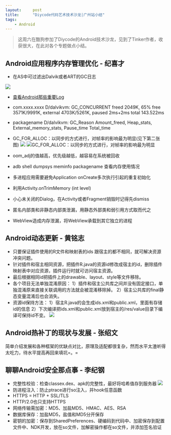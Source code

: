 ```yaml
---
layout:     post
title:      "Diycode代码艺术技术沙龙|广州站小结"
tags:
    - Android
---
```




> 这周六在酷狗参加了Diycode的Android技术沙龙，见到了Tinker作者，收获很大，在此对各个专题做点小结。

## Android应用程序内存管理优化 - 纪喜才
  - 在AS中可过滤出Dalvik或者ART的GC日志

![](http://ww1.sinaimg.cn/large/61340919jw1f9qgpxocrbj20qo04utbk.jpg)

 - [查看Android那些重要Log](https://github.com/D-clock/Doc/blob/master/Android/%E6%80%A7%E8%83%BD%E4%BC%98%E5%8C%96/01_Android%E7%B3%BB%E7%BB%9F%E9%82%A3%E4%BA%9B%E9%87%8D%E8%A6%81%E7%9A%84LOG.md)
  - com.xxxx.xxxx D/dalvikvm: GC_CONCURRENT freed 2049K, 65% free 3571K/9991K, external 4703K/5261K, paused 2ms+2ms total 143.522ms
  - packagename D/dalvikvm: GC_Reason Amount_freed, Heap_stats, External_memory_stats, Pause_time Total_time
  - GC_FOR_ALLOC：以同步的方式进行，对帧率的影响最为明显(见下第二张图)
![](http://ww4.sinaimg.cn/large/61340919jw1f9qgv7xphqj20ih078wg0.jpg)
![GC_FOR_ALLOC：以同步的方式进行，对帧率的影响最为明显](http://ww1.sinaimg.cn/large/61340919jw1f9qgvzjl3gj20if065jsx.jpg)

- oom_adj的值越高，优先级越低，越容易在系统被回收
- adb shell dumpsys meminfo packagename 查看内存使用情况
- 多进程应用需要避免Application onCreate多次执行引起的重复初始化
- 利用Activity.onTrimMemory (int level)
- 小心未关闭的Dialog，在Activity或者Fragment销毁时记得先dismiss
- 匿名内部类和非静态内部类泄漏，用静态外部类和弱引用方式取而代之
- WebView造成内存泄漏，将WebView承载到其它独立的进程

## Android动态更新 - 黄铭志
- 只要保证插件使用的R文件和映射表的ids 跟宿主的都不相同，就可解决资源冲突问题。
- 针对插件和宿主相同资源，把插件R.java的资源id修改成宿主的id，删除插件映射表中对应资源，插件运行时就可访问宿主资源。
- 最后根据相同id把插件上的drawable、layout、style等文件移除。
- 各个项目无法单独混淆原因：
1）插件和宿主公共库之间并没有固定接口，单独混淆原来直接关联调用的方法就会被混淆移除掉。
2）宿主公共库的final静态变量混淆后也会消失。
- 资源id保持方法：
1）宿主R.java的会生成ids.xml和public.xml，里面有存储id的信息
2）下次编译把ids.xml和public.xml放到宿主的/res/value目录下编译可保持id不变。
![](http://ww2.sinaimg.cn/large/61340919gw1f9t4u80adoj20mn05ggpk.jpg)

## Android热补丁的现状与发展 - 张绍文
简单介绍发展和各种框架的优缺点对比，原理及适配都很复杂，然而水平太渣听得太吃力，待水平提高再回来填坑=。=

## 聊聊Android安全那点事 - 李纪钢
- 完整性校验：检查classex.dex、apk的完整性，最好将哈希值存到服务器
![](http://ww2.sinaimg.cn/large/61340919gw1f9t526cbdvj20f70iwaba.jpg)
- 防进程注入：防止ptrace进行so注入，并hook任意函数
- HTTPS = HTTP + SSL/TLS
- HTTP/2.0也只支持HTTPS
- 网络传输需加密：MD5、加盐MD5、HMAC、AES、RSA
- 数据库保存：加盐MD5，盐值和MD5分开保存
- 密钥的加密：保存到SharedPreferences、硬编码到代码中、加密保存到配置文件中、NDK开发，放在so文件，加解密操作都在so文件，并添加签名验证


